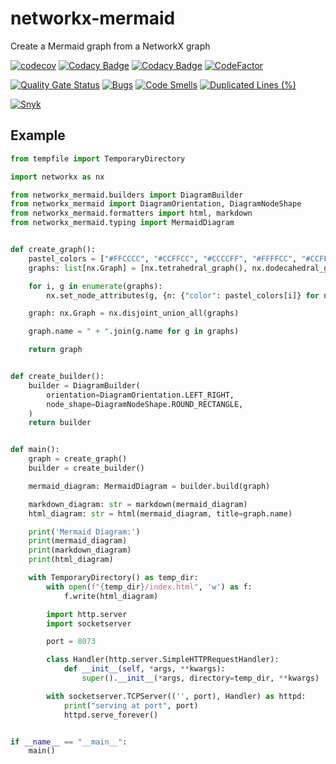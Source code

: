 # networkx-mermaid

Create a Mermaid graph from a NetworkX graph

[![codecov](https://codecov.io/gh/erivlis/networkx-mermaid/graph/badge.svg?token=lwajrOGQ8o)](https://codecov.io/gh/erivlis/networkx-mermaid)
[![Codacy Badge](https://app.codacy.com/project/badge/Coverage/f0d3c12c51d2484eb8f92e9f29615def)](https://app.codacy.com/gh/erivlis/networkx-mermaid/dashboard?utm_source=gh&utm_medium=referral&utm_content=&utm_campaign=Badge_coverage)
[![Codacy Badge](https://api.codacy.com/project/badge/Grade/2d6220d81d1a48cba762842eb88fee41)](https://app.codacy.com/gh/erivlis/networkx-mermaid?utm_source=github.com&utm_medium=referral&utm_content=erivlis/networkx-mermaid&utm_campaign=Badge_Grade)
[![CodeFactor](https://www.codefactor.io/repository/github/erivlis/networkx-mermaid/badge)](https://www.codefactor.io/repository/github/erivlis/networkx-mermaid)

[![Quality Gate Status](https://sonarcloud.io/api/project_badges/measure?project=erivlis_networkx-mermaid&metric=alert_status)](https://sonarcloud.io/summary/new_code?id=erivlis_networkx-mermaid)
[![Bugs](https://sonarcloud.io/api/project_badges/measure?project=erivlis_networkx-mermaid&metric=bugs)](https://sonarcloud.io/summary/new_code?id=erivlis_networkx-mermaid)
[![Code Smells](https://sonarcloud.io/api/project_badges/measure?project=erivlis_networkx-mermaid&metric=code_smells)](https://sonarcloud.io/summary/new_code?id=erivlis_networkx-mermaid)
[![Duplicated Lines (%)](https://sonarcloud.io/api/project_badges/measure?project=erivlis_networkx-mermaid&metric=duplicated_lines_density)](https://sonarcloud.io/summary/new_code?id=erivlis_networkx-mermaid)

[![Snyk](https://snyk.io/test/github/erivlis/Graphinate/badge.svg)](https://snyk.io/test/github/erivlis/graphinate)


## Example

```python title="Create a Mermaid Diagram from a NetworkX Graph"
from tempfile import TemporaryDirectory

import networkx as nx

from networkx_mermaid.builders import DiagramBuilder
from networkx_mermaid import DiagramOrientation, DiagramNodeShape
from networkx_mermaid.formatters import html, markdown
from networkx_mermaid.typing import MermaidDiagram


def create_graph():
    pastel_colors = ["#FFCCCC", "#CCFFCC", "#CCCCFF", "#FFFFCC", "#CCFFFF", "#FFCCFF"]
    graphs: list[nx.Graph] = [nx.tetrahedral_graph(), nx.dodecahedral_graph()]

    for i, g in enumerate(graphs):
        nx.set_node_attributes(g, {n: {"color": pastel_colors[i]} for n in g.nodes})

    graph: nx.Graph = nx.disjoint_union_all(graphs)

    graph.name = " + ".join(g.name for g in graphs)

    return graph


def create_builder():
    builder = DiagramBuilder(
        orientation=DiagramOrientation.LEFT_RIGHT,
        node_shape=DiagramNodeShape.ROUND_RECTANGLE,
    )
    return builder


def main():
    graph = create_graph()
    builder = create_builder()

    mermaid_diagram: MermaidDiagram = builder.build(graph)

    markdown_diagram: str = markdown(mermaid_diagram)
    html_diagram: str = html(mermaid_diagram, title=graph.name)

    print('Mermaid Diagram:')
    print(mermaid_diagram)
    print(markdown_diagram)
    print(html_diagram)

    with TemporaryDirectory() as temp_dir:
        with open(f"{temp_dir}/index.html", 'w') as f:
            f.write(html_diagram)

        import http.server
        import socketserver

        port = 8073

        class Handler(http.server.SimpleHTTPRequestHandler):
            def __init__(self, *args, **kwargs):
                super().__init__(*args, directory=temp_dir, **kwargs)

        with socketserver.TCPServer(('', port), Handler) as httpd:
            print("serving at port", port)
            httpd.serve_forever()


if __name__ == "__main__":
    main()
```
